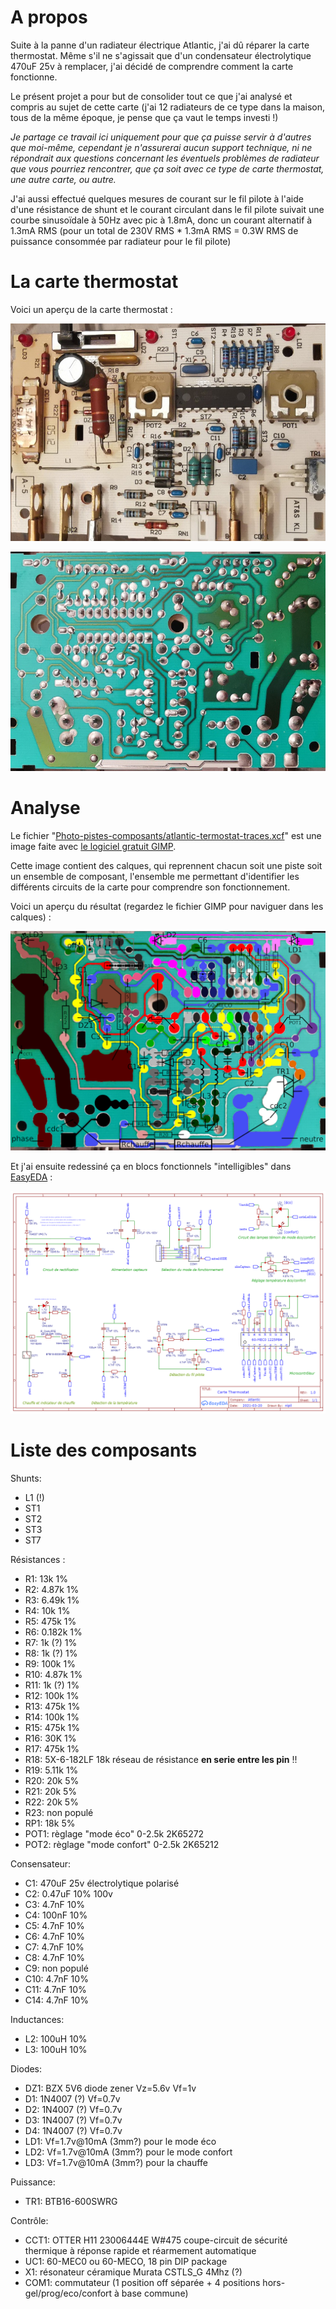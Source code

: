 # A propos

Suite à la panne d'un radiateur électrique Atlantic, j'ai dû réparer la carte thermostat. Même s'il ne s'agissait que d'un condensateur électrolytique 470uF 25v à remplacer, j'ai décidé de comprendre comment la carte fonctionne.

Le présent projet a pour but de consolider tout ce que j'ai analysé et compris au sujet de cette carte (j'ai 12 radiateurs de ce type dans la maison, tous de la même époque, je pense que ça vaut le temps investi !)

*Je partage ce travail ici uniquement pour que ça puisse servir à d'autres que moi-même, cependant je n'assurerai aucun support technique, ni ne répondrait aux questions concernant les éventuels problèmes de radiateur que vous pourriez rencontrer, que ça soit avec ce type de carte thermostat, une autre carte, ou autre.*

J'ai aussi effectué quelques mesures de courant sur le fil pilote à l'aide d'une résistance de shunt et le courant circulant dans le fil pilote suivait une courbe sinusoïdale à 50Hz avec pic à 1.8mA, donc un courant alternatif à 1.3mA RMS (pour un total de 230V RMS * 1.3mA RMS = 0.3W RMS de puissance consommée par radiateur pour le fil pilote)

# La carte thermostat

Voici un aperçu de la carte thermostat :

![vue frontale](https://github.com/nipil/atlantic-thermostat-board/raw/master/Photo-pistes-composants/Apercu/overview-board-front-thumb.jpg)

![vue arrière](https://github.com/nipil/atlantic-thermostat-board/raw/master/Photo-pistes-composants/Apercu/overview-board-back-thumb.jpg)

# Analyse

Le fichier "[Photo-pistes-composants/atlantic-termostat-traces.xcf](https://github.com/nipil/atlantic-thermostat-board/raw/master/Photo-pistes-composants/atlantic-termostat-traces.xcf)" est une image faite avec [le logiciel gratuit GIMP](https://www.gimp.org/).

Cette image contient des calques, qui reprennent chacun soit une piste soit un ensemble de composant, l'ensemble me permettant d'identifier les différents circuits de la carte pour comprendre son fonctionnement.

Voici un aperçu du résultat (regardez le fichier GIMP pour naviguer dans les calques) :

![analyse des traces](https://github.com/nipil/atlantic-thermostat-board/raw/master/Photo-pistes-composants/atlantic-termostat-traces-thumb.png)

Et j'ai ensuite redessiné ça en blocs fonctionnels "intelligibles" dans [EasyEDA](https://easyeda.com/) :

![schémas des blocs fonctionnesl](https://github.com/nipil/atlantic-thermostat-board/raw/master/Schematic-EasyEDA/Schematic_Carte%20thermostat_thumb.png)

# Liste des composants

Shunts:

- L1 (!)
- ST1
- ST2
- ST3
- ST7

Résistances :

- R1: 13k 1%
- R2: 4.87k 1%
- R3: 6.49k 1%
- R4: 10k 1%
- R5: 475k 1%
- R6: 0.182k 1%
- R7: 1k (?) 1%
- R8: 1k (?) 1%
- R9: 100k 1%
- R10: 4.87k 1%
- R11: 1k (?) 1%
- R12: 100k 1%
- R13: 475k 1%
- R14: 100k 1%
- R15: 475k 1%
- R16: 30K 1%
- R17: 475k 1%
- R18: 5X-6-182LF 18k réseau de résistance **en serie entre les pin** !!
- R19: 5.11k 1%
- R20: 20k 5%
- R21: 20k 5% 
- R22: 20k 5%
- R23: non populé
- RP1: 18k 5%
- POT1: règlage "mode éco" 0-2.5k 2K65272
- POT2: règlage "mode confort" 0-2.5k 2K65212

Consensateur:

- C1: 470uF 25v électrolytique polarisé
- C2: 0.47uF 10% 100v
- C3: 4.7nF 10%
- C4: 100nF 10%
- C5: 4.7nF 10%
- C6: 4.7nF 10%
- C7: 4.7nF 10%
- C8: 4.7nF 10%
- C9: non populé
- C10: 4.7nF 10%
- C11: 4.7nF 10%
- C14: 4.7nF 10%

Inductances:

- L2: 100uH 10%
- L3: 100uH 10%

Diodes:

- DZ1: BZX 5V6 diode zener Vz=5.6v Vf=1v
- D1: 1N4007 (?) Vf=0.7v
- D2: 1N4007 (?) Vf=0.7v
- D3: 1N4007 (?) Vf=0.7v
- D4: 1N4007 (?) Vf=0.7v
- LD1: Vf=1.7v@10mA (3mm?) pour le mode éco
- LD2: Vf=1.7v@10mA (3mm?) pour le mode confort
- LD3: Vf=1.7v@10mA (3mm?) pour la chauffe

Puissance:

- TR1: BTB16-600SWRG

Contrôle:

- CCT1: OTTER H11 23006444E W#475 coupe-circuit de sécurité thermique à réponse rapide et réarmement automatique
- UC1: 60-MEC0 ou 60-MECO, 18 pin DIP package
- X1: résonateur céramique Murata CSTLS_G 4Mhz (?)
- COM1: commutateur (1 position off séparée + 4 positions hors-gel/prog/eco/confort à base commune)
